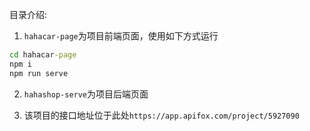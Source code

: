 目录介绍:

1. `hahacar-page`为项目前端页面，使用如下方式运行
``` cmd
cd hahacar-page
npm i
npm run serve
```

2. `hahashop-serve`为项目后端页面


3. 该项目的接口地址位于此处`https://app.apifox.com/project/5927090`